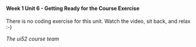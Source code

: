 #### Week 1 Unit 6 - Getting Ready for the Course Exercise ####

There is no coding exercise for this unit. Watch the video, sit back, and relax :-)

*The ui52 course team*

